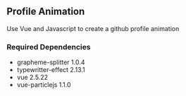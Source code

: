 ## Profile Animation

Use Vue and Javascript to create a github profile animation


### Required Dependencies
- grapheme-splitter 1.0.4
- typewritter-effect 2.13.1
- vue 2.5.22
- vue-particlejs 1.1.0

